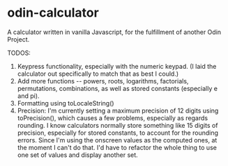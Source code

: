 # odin-calculator

A calculator written in vanilla Javascript, for the fulfillment of another Odin Project.

TODOS:
1. Keypress functionality, especially with the numeric keypad. (I laid the calculator out specifically to match that as best I could.)
2. Add more functions -- powers, roots, logarithms, factorials, permutations, combinations, as well as stored constants (especially e and pi).
3. Formatting using toLocaleString()
4. Precision: I'm currently setting a maximum precision of 12 digits using toPrecision(), which causes a few problems, especially as regards rounding. I know calculators normally store something like 15 digits of precision, especially for stored constants, to account for the rounding errors. Since I'm using the onscreen values as the computed ones, at the moment I can't do that. I'd have to refactor the whole thing to use one set of values and display another set. 